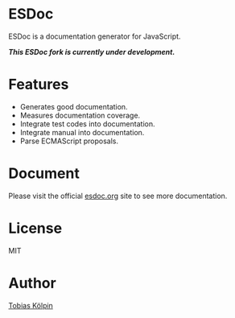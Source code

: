 <!--![Owner Status](https://img.shields.io/badge/owner-busy-red.svg)-->
<!-- [![Build Status](https://travis-ci.org/esdoc/esdoc.svg?branch=master)](https://travis-ci.org/esdoc/esdoc) -->
<!-- [![Coverage Status](https://codecov.io/gh/esdoc/esdoc/branch/master/graph/badge.svg)](https://codecov.io/gh/esdoc/esdoc) -->
<!-- [![Document](https://doc.esdoc.org/github.com/esdoc/esdoc/badge.svg?t=0)](https://doc.esdoc.org/github.com/esdoc/esdoc) -->

# ESDoc

ESDoc is a documentation generator for JavaScript.<br/>

***This ESDoc fork is currently under development.***
<!-- Please <a href="https://try.esdoc.org">try it out</a>!

<!-- <img class="screen-shot" src="https://raw.githubusercontent.com/esdoc/esdoc/master/manual/asset/image/top.png" width="500px" style="max-width: 500px; border: 1px solid rgba(0,0,0,0.1); box-shadow: 1px 1px 1px rgba(0,0,0,0.5);"> -->

# Features
- Generates good documentation.
- Measures documentation coverage.
- Integrate test codes into documentation.
- Integrate manual into documentation.
- Parse ECMAScript proposals.
<!-- - [ESDoc Hosting Service](https://doc.esdoc.org) -->

<!-- # Users
- [ESDoc](https://doc.esdoc.org/github.com/esdoc/esdoc/) (self-hosting &#x1F604;)
- [RxJS](http://reactivex.io/rxjs/)
- [Sketch API](http://developer.sketchapp.com/reference/api/)

And [more](https://github.com/search?o=desc&q=esdoc+filename%3Apackage.json+-user%3Ah13i32maru+-user%3Aesdoc+-user%3Aes-doc&ref=searchresults&s=indexed&type=Code&utf8=%E2%9C%93). -->

<!-- # Quick Start
```sh
# Move to a your project directory.
cd your-project/

# Install ESDoc and standard plugin.
npm install --save-dev esdoc esdoc-standard-plugin

# Create a configuration file.
echo '{
  "source": "./src",
  "destination": "./docs",
  "plugins": [{"name": "esdoc-standard-plugin"}]
}' > .esdoc.json

# Run ESDoc.
./node_modules/.bin/esdoc

# View a documentation
open ./docs/index.html
``` -->

# Document
Please visit the official [esdoc.org](https://esdoc.org) site to see more documentation.

# License
MIT

# Author
[Tobias Kölpin](https://github.com/tkoelpin)
